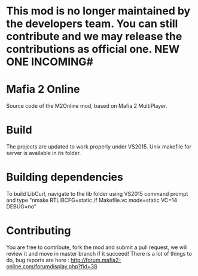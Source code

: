 # This mod is no longer maintained by the developers team. You can still contribute and we may release the contributions as official one. NEW ONE INCOMING#


# Mafia 2 Online
Source code of the M2Online mod, based on Mafia 2 MultiPlayer.

# Build
The projects are updated to work properly under VS2015. Unix makefile for server is available in its folder.

# Building dependencies
To build LibCurl, navigate to the lib folder using VS2015 command prompt and type "nmake RTLIBCFG=static /f Makefile.vc mode=static VC=14 DEBUG=no"

# Contributing
You are free to contribute, fork the mod and submit a pull request, we will review it and move in master branch if it succeed!
There is a lot of things to do, bug reports are here : http://forum.mafia2-online.com/forumdisplay.php?fid=38
